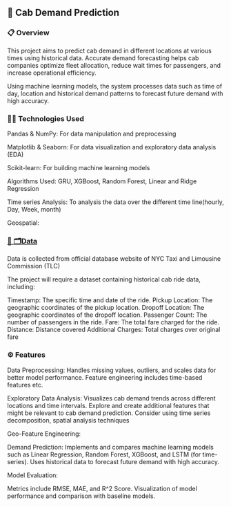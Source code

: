 ## 🚕 Cab Demand Prediction
### 📋 Overview 

This project aims to predict cab demand in different locations at various times using historical data. Accurate demand forecasting helps cab companies optimize fleet allocation, reduce wait times for passengers, and increase operational efficiency.

Using machine learning models, the system processes data such as time of day, location and historical demand patterns to forecast future demand with high accuracy.

### 🧑‍💻 Technologies Used

Pandas & NumPy: For data manipulation and preprocessing

Matplotlib & Seaborn: For data visualization and exploratory data analysis (EDA)

Scikit-learn: For building machine learning models

Algorithms Used: GRU, XGBoost, Random Forest, Linear and Ridge Regression 

Time series Analysis: To analysis the data over the different time line(hourly, Day, Week, month)

Geospatial: 

### [🔗 🗂️Data](https://www.nyc.gov/site/tlc/about/tlc-trip-record-data.page)
Data is collected from official database website of NYC Taxi and Limousine Commission (TLC) 

The project will require a dataset containing historical cab ride data, including:

Timestamp: The specific time and date of the ride.
Pickup Location: The geographic coordinates of the pickup location.
Dropoff Location: The geographic coordinates of the dropoff location.
Passenger Count: The number of passengers in the ride.
Fare: The total fare charged for the ride.
Distance: Distance covered 
Additional Charges: Total charges over original fare

### ⚙️ Features
Data Preprocessing:
Handles missing values, outliers, and scales data for better model performance.
Feature engineering includes time-based features etc.

Exploratory Data Analysis:
Visualizes cab demand trends across different locations and time intervals.
Explore and create additional features that might be relevant to cab demand prediction.
Consider using time series decomposition, spatial analysis techniques

Geo-Feature Engineering: 

Demand Prediction:
Implements and compares machine learning models such as Linear Regression, Random Forest, XGBoost, and LSTM (for time-series).
Uses historical data to forecast future demand with high accuracy.

Model Evaluation:

Metrics include RMSE, MAE, and R^2 Score.
Visualization of model performance and comparison with baseline models.
